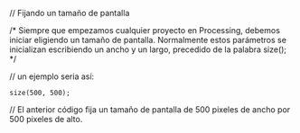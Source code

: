 //  Fijando un tamaño de pantalla

/*  Siempre que empezamos cualquier proyecto en Processing, debemos iniciar eligiendo un tamaño de pantalla. Normalmente estos parámetros se inicializan escribiendo un ancho y un largo, precedido de la palabra size();
*/

//  un ejemplo seria así:

```
size(500, 500);
```
// El anterior código fija un tamaño de pantalla de 500 pixeles de ancho por 500 pixeles de alto.

